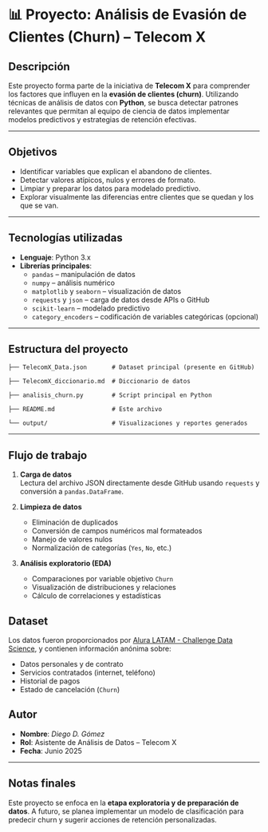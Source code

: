 # 📊 Proyecto: Análisis de Evasión de Clientes (Churn) – Telecom X

## Descripción

Este proyecto forma parte de la iniciativa de **Telecom X** para comprender los factores que influyen en la **evasión de clientes (churn)**. Utilizando técnicas de análisis de datos con **Python**, se busca detectar patrones relevantes que permitan al equipo de ciencia de datos implementar modelos predictivos y estrategias de retención efectivas.

---

## Objetivos

- Identificar variables que explican el abandono de clientes.
- Detectar valores atípicos, nulos y errores de formato.
- Limpiar y preparar los datos para modelado predictivo.
- Explorar visualmente las diferencias entre clientes que se quedan y los que se van.

---

## Tecnologías utilizadas

- **Lenguaje**: Python 3.x
- **Librerías principales**:
  - `pandas` – manipulación de datos
  - `numpy` – análisis numérico
  - `matplotlib` y `seaborn` – visualización de datos
  - `requests` y `json` – carga de datos desde APIs o GitHub
  - `scikit-learn` – modelado predictivo
  - `category_encoders` – codificación de variables categóricas (opcional)

---

## Estructura del proyecto

```
├── TelecomX_Data.json       # Dataset principal (presente en GitHub)

├── TelecomX_diccionario.md  # Diccionario de datos

├── analisis_churn.py        # Script principal en Python

├── README.md                # Este archivo

└── output/                  # Visualizaciones y reportes generados
```

---

## Flujo de trabajo

1. **Carga de datos**  
   Lectura del archivo JSON directamente desde GitHub usando `requests` y conversión a `pandas.DataFrame`.

2. **Limpieza de datos**  
   - Eliminación de duplicados  
   - Conversión de campos numéricos mal formateados  
   - Manejo de valores nulos  
   - Normalización de categorías (`Yes`, `No`, etc.)

3. **Análisis exploratorio (EDA)**  
   - Comparaciones por variable objetivo `Churn`  
   - Visualización de distribuciones y relaciones  
   - Cálculo de correlaciones y estadísticas

##  Dataset

Los datos fueron proporcionados por [Alura LATAM - Challenge Data Science](https://github.com/alura-cursos/challenge2-data-science-LATAM), y contienen información anónima sobre:

- Datos personales y de contrato
- Servicios contratados (internet, teléfono)
- Historial de pagos
- Estado de cancelación (`Churn`)


## Autor

- **Nombre**: *Diego D. Gómez*
- **Rol**: Asistente de Análisis de Datos – Telecom X
- **Fecha**: Junio 2025

---

## Notas finales

Este proyecto se enfoca en la **etapa exploratoria y de preparación de datos**. A futuro, se planea implementar un modelo de clasificación para predecir churn y sugerir acciones de retención personalizadas.
